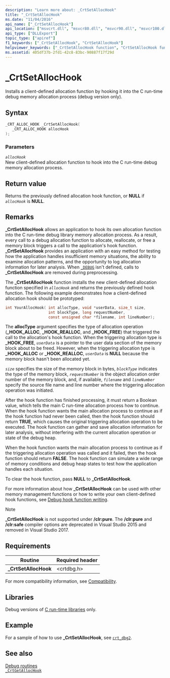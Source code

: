 ```yaml
---
description: "Learn more about: _CrtSetAllocHook"
title: "_CrtSetAllocHook"
ms.date: "11/04/2016"
api_name: ["_CrtSetAllocHook"]
api_location: ["msvcrt.dll", "msvcr80.dll", "msvcr90.dll", "msvcr100.dll", "msvcr100_clr0400.dll", "msvcr110.dll", "msvcr110_clr0400.dll", "msvcr120.dll", "msvcr120_clr0400.dll", "ucrtbase.dll"]
api_type: ["DLLExport"]
topic_type: ["apiref"]
f1_keywords: ["_CrtSetAllocHook", "CrtSetAllocHook"]
helpviewer_keywords: ["_CrtSetAllocHook function", "CrtSetAllocHook function"]
ms.assetid: 405df37b-2fd1-42c8-83bc-90887f17f29d
---
```

# _CrtSetAllocHook

Installs a client-defined allocation function by hooking it into the C run-time debug memory allocation process (debug version only).

## Syntax

```C
_CRT_ALLOC_HOOK _CrtSetAllocHook(
   _CRT_ALLOC_HOOK allocHook
);
```

### Parameters

*`allocHook`*\
New client-defined allocation function to hook into the C run-time debug memory allocation process.

## Return value

Returns the previously defined allocation hook function, or **NULL** if *`allocHook`* is **NULL**.

## Remarks

**_CrtSetAllocHook** allows an application to hook its own allocation function into the C run-time debug library memory allocation process. As a result, every call to a debug allocation function to allocate, reallocate, or free a memory block triggers a call to the application's hook function. **_CrtSetAllocHook** provides an application with an easy method for testing how the application handles insufficient memory situations, the ability to examine allocation patterns, and the opportunity to log allocation information for later analysis. When [`_DEBUG`](../debug.md) isn't defined, calls to **_CrtSetAllocHook** are removed during preprocessing.

The **_CrtSetAllocHook** function installs the new client-defined allocation function specified in *`allocHook`* and returns the previously defined hook function. The following example demonstrates how a client-defined allocation hook should be prototyped:

```C
int YourAllocHook( int allocType, void *userData, size_t size,
                   int blockType, long requestNumber,
                   const unsigned char *filename, int lineNumber);
```

The **allocType** argument specifies the type of allocation operation (**_HOOK_ALLOC**, **_HOOK_REALLOC**, and **_HOOK_FREE**) that triggered the call to the allocation's hook function. When the triggering allocation type is **_HOOK_FREE**, *`userData`* is a pointer to the user data section of the memory block about to be freed. However, when the triggering allocation type is **_HOOK_ALLOC** or **_HOOK_REALLOC**, *`userData`* is **NULL** because the memory block hasn't been allocated yet.

*`size`* specifies the size of the memory block in bytes, *`blockType`* indicates the type of the memory block, *`requestNumber`* is the object allocation order number of the memory block, and, if available, *`filename`* and *`lineNumber`* specify the source file name and line number where the triggering allocation operation was initiated.

After the hook function has finished processing, it must return a Boolean value, which tells the main C run-time allocation process how to continue. When the hook function wants the main allocation process to continue as if the hook function had never been called, then the hook function should return **TRUE**, which causes the original triggering allocation operation to be executed. The hook function can gather and save allocation information for later analysis, without interfering with the current allocation operation or state of the debug heap.

When the hook function wants the main allocation process to continue as if the triggering allocation operation was called and it failed, then the hook function should return **FALSE**. The hook function can simulate a wide range of memory conditions and debug heap states to test how the application handles each situation.

To clear the hook function, pass **NULL** to **_CrtSetAllocHook**.

For more information about how **_CrtSetAllocHook** can be used with other memory management functions or how to write your own client-defined hook functions, see [Debug hook function writing](/visualstudio/debugger/debug-hook-function-writing).

> [!NOTE]
> **_CrtSetAllocHook** is not supported under **/clr:pure**. The **/clr:pure** and **/clr:safe** compiler options are deprecated in Visual Studio 2015 and removed in Visual Studio 2017.

## Requirements

|Routine|Required header|
|-------------|---------------------|
|**_CrtSetAllocHook**|\<crtdbg.h>|

For more compatibility information, see [Compatibility](../compatibility.md).

## Libraries

Debug versions of [C run-time libraries](../crt-library-features.md) only.

## Example

For a sample of how to use **_CrtSetAllocHook**, see [`crt_dbg2`](https://github.com/Microsoft/VCSamples/tree/master/VC2010Samples/crt/crt_dbg2).

## See also

[Debug routines](../debug-routines.md)\
[`_CrtGetAllocHook`](crtgetallochook.md)
